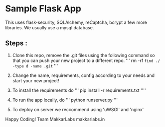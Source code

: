 Sample Flask App
================

This uses flask-security, SQLAlchemy, reCaptcha, bcrypt a few more libraries.
We usually use a mysql database.

Steps : 
-------

1. Clone this repo, remove the .git files using the following command so that you can push your new project to a different repo.
'''
rm -rf `find ./ -type d -name .git`
'''

2. Change the name, requirements, config according to your needs and start your new project!

3. To install the requirements do 
'''
pip install -r requirements.txt
''''

4. To run the app locally, do
'''
python runserver.py
'''

5. To deploy on server we reccommend using 'uWSGI' and 'nginx'

Happy Coding!
Team MakkarLabs
makkarlabs.in
